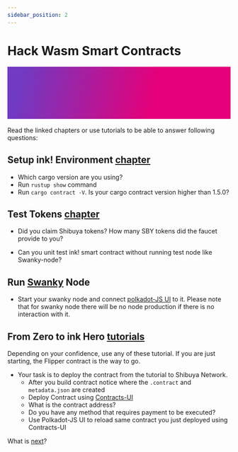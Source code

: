 ```yaml
---
sidebar_position: 2
---
```


# Hack Wasm Smart Contracts
![banner](../../assets/gradient4.jpg)

Read the linked chapters or use tutorials to be able to answer following questions:

## Setup ink! Environment [chapter](/docs/build/environment/ink_environment.md)

* Which cargo version are you using?
* Run `rustup show` command
* Run `cargo contract -V`. Is your cargo contract version higher than 1.5.0?

## Test Tokens [chapter](/docs/build/environment/faucet.md)
* Did you claim Shibuya tokens? How many SBY tokens did the faucet provide to you?

* Can you unit test ink! smart contract without running test node like Swanky-node?

## Run [Swanky](https://github.com/AstarNetwork/swanky-node) Node
* Start your swanky node and connect [polkadot-JS UI](https://polkadot.js.org/apps/?rpc=ws%3A%2F%2F127.0.0.1%3A9944#/explorer) to it. Please note that for swanky node there will be no node production if there is no interaction with it. 


## From Zero to ink Hero [tutorials](/docs/build/wasm/from-zero-to-ink-hero/flipper-contract/flipper)
Depending on your confidence, use any of these tutorial. If you are just starting, the Flipper contract is the way to go.
* Your task is to deploy the contract from the tutorial to Shibuya Network.
  * After you build contract notice where the `.contract` and `metadata.json` are created
  * Deploy Contract using [Contracts-UI](https://contracts-ui.substrate.io/)
  * What is the contract address?
  * Do you have any method that requires payment to be executed?
  * Use Polkadot-JS UI to reload same contract you just deployed using Contracts-UI


What is [next](/docs/build/builder-guides/hacking/next)? 